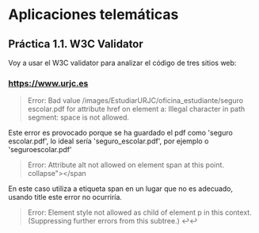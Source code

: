 # Aplicaciones telemáticas

## Práctica 1.1. W3C Validator
Voy a usar el W3C validator para analizar el código de tres sitios web:
### https://www.urjc.es
> Error: Bad value /images/EstudiarURJC/oficina_estudiante/seguro escolar.pdf for attribute href on element a: Illegal character in path segment: space is not allowed.

Este error es provocado porque se ha guardado el pdf como 'seguro escolar.pdf', lo ideal sería 'seguro_escolar.pdf', por ejemplo o 'seguroescolar.pdf'

> Error: Attribute alt not allowed on element span at this point.
collapse"><span onclick="search()" alt="busqueda" class="pull-right" style="padding-top: 10px;" id="icon-search"></span

En este caso utiliza a etiqueta span en un lugar que no es adecuado, usando title este error no ocurriría.

> Error: Element style not allowed as child of element p in this context. (Suppressing further errors from this subtree.)
↩</ul>↩<p><style type="text/css"> ↩↩ ↩.

W3C Validator sigue varios estándar como HTML5.Nightly, que indican que style solo debería estar dentro del atributo head.

> Error: Duplicate ID mod-finder-searchform.
t-append"><input name="q" required="" placeholder="&nbsp; Buscar..." size="10" type="text" id="mod-finder-searchword" class="search-query input-medium" /> <butt
Warning: The first occurrence of ID mod-finder-searchword was here
rchword"> <input name="q" required="" placeholder="&nbsp; Buscar..." size="10" id="mod-finder-searchword" class="search-query input-medium" type="text" /> </lab


Ha utlizado mod-finder-searchform en varios lugares del código.

### htpps://www.amazon.com
> Error: A document must not include both a meta element with an http-equiv attribute whose value is content-type, and a meta element with a charset attribute.
t=UTF-8">↩<meta charset="utf-8">↩<meta

Ambas opciones son correctas pero tan sólo una de ellas debe aparecer.

> Error: A meta element with an http-equiv attribute whose value is X-UA-Compatible must have a content attribute with the value IE=edge.
="utf-8">↩<meta http-equiv="X-UA-Compatible" content="IE=edge,chrome=1">↩<titl

Buscando en internet, he visto que ese plugin de google chrome no recibe soporte desde 2014,así que debería ser cambiado a: <meta http-equiv="X-UA-Compatible" content="IE=edge" /> 

> Error: An img element must have an alt attribute, except under certain conditions. For details, consult guidance on providing text alternatives for images.
 <img src="https://images-na.ssl-images-amazon.com/captcha/qamfifum/Captcha_wdngwpegev.jpg">↩ 

Espera que la imagen contenga el atributo alt para su nombrado.

### https://elmundo.es
> Error: Legacy encoding iso-8859-15 used. Documents must use UTF-8.

No utiliza la codificación UTF-8.

> Error: Element script must not have attribute async unless attribute src is also specified or unless attribute type is specified with value module.
</script>↩<script type='text/javascript' async>var pb

Recibe un atributo que no esperaba.

> Error: The frameborder attribute on the iframe element is obsolete. Use CSS instead.
<noscript><iframe src="https://5214106.fls.doubleclick.net/activityi;src=5214106;type=corp;cat=regis00;dc_lat=…tag_for_child_directed_treatment=;ord=1?" width="1" height="1" frameborder="0" style="display:none"></ifra

Utliza un atributo que está obsoleto.

## Práctica 1.2. Elementos HTML.
